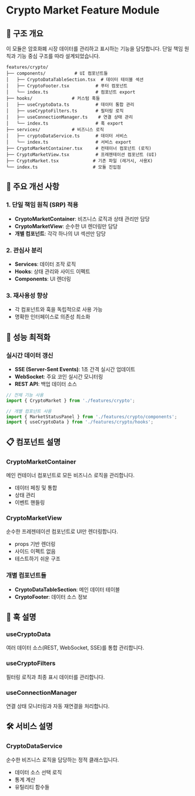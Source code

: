 # Crypto Market Feature Module

## 📁 구조 개요

이 모듈은 암호화폐 시장 데이터를 관리하고 표시하는 기능을 담당합니다. 단일 책임 원칙과 기능 중심 구조를 따라 설계되었습니다.

```
features/crypto/
├── components/           # UI 컴포넌트들
│   ├── CryptoDataTableSection.tsx  # 데이터 테이블 섹션  
│   ├── CryptoFooter.tsx          # 푸터 컴포넌트
│   └── index.ts                  # 컴포넌트 export
├── hooks/               # 커스텀 훅들
│   ├── useCryptoData.ts          # 데이터 통합 관리
│   ├── useCryptoFilters.ts       # 필터링 로직
│   ├── useConnectionManager.ts    # 연결 상태 관리
│   └── index.ts                  # 훅 export
├── services/            # 비즈니스 로직
│   ├── cryptoDataService.ts      # 데이터 서비스
│   └── index.ts                  # 서비스 export
├── CryptoMarketContainer.tsx     # 컨테이너 컴포넌트 (로직)
├── CryptoMarketView.tsx          # 프레젠테이션 컴포넌트 (UI)
├── CryptoMarket.tsx             # 기존 파일 (레거시, 사용X)
└── index.ts                     # 모듈 진입점
```

## 🔧 주요 개선 사항

### 1. 단일 책임 원칙 (SRP) 적용
- **CryptoMarketContainer**: 비즈니스 로직과 상태 관리만 담당
- **CryptoMarketView**: 순수한 UI 렌더링만 담당
- **개별 컴포넌트**: 각각 하나의 UI 섹션만 담당

### 2. 관심사 분리
- **Services**: 데이터 조작 로직
- **Hooks**: 상태 관리와 사이드 이펙트
- **Components**: UI 렌더링

### 3. 재사용성 향상
- 각 컴포넌트와 훅을 독립적으로 사용 가능
- 명확한 인터페이스로 의존성 최소화

## 🚀 성능 최적화

### 실시간 데이터 갱신
- **SSE (Server-Sent Events)**: 1초 간격 실시간 업데이트
- **WebSocket**: 주요 코인 실시간 모니터링  
- **REST API**: 백업 데이터 소스

```typescript
// 전체 기능 사용
import { CryptoMarket } from './features/crypto';

// 개별 컴포넌트 사용
import { MarketStatusPanel } from './features/crypto/components';
import { useCryptoData } from './features/crypto/hooks';
```

## 📋 컴포넌트 설명

### CryptoMarketContainer
메인 컨테이너 컴포넌트로 모든 비즈니스 로직을 관리합니다.
- 데이터 페칭 및 통합
- 상태 관리
- 이벤트 핸들링

### CryptoMarketView  
순수한 프레젠테이션 컴포넌트로 UI만 렌더링합니다.
- props 기반 렌더링
- 사이드 이펙트 없음
- 테스트하기 쉬운 구조

### 개별 컴포넌트들
- **CryptoDataTableSection**: 메인 데이터 테이블
- **CryptoFooter**: 데이터 소스 정보

## 🔗 훅 설명

### useCryptoData
여러 데이터 소스(REST, WebSocket, SSE)를 통합 관리합니다.

### useCryptoFilters  
필터링 로직과 최종 표시 데이터를 관리합니다.

### useConnectionManager
연결 상태 모니터링과 자동 재연결을 처리합니다.

## 🛠 서비스 설명

### CryptoDataService
순수한 비즈니스 로직을 담당하는 정적 클래스입니다.
- 데이터 소스 선택 로직
- 통계 계산
- 유틸리티 함수들